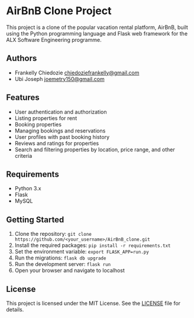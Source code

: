 # AirBnB Clone Project

This project is a clone of the popular vacation rental platform, AirBnB, built using the Python programming language and Flask web framework for the ALX Software Engineering programme. 

## Authors
- Frankelly Chiedozie <chiedoziefrankelly@gmail.com>
- Ubi Joseph <joemetry150@gmail.com>

## Features
- User authentication and authorization
- Listing properties for rent
- Booking properties
- Managing bookings and reservations
- User profiles with past booking history
- Reviews and ratings for properties
- Search and filtering properties by location, price range, and other criteria

## Requirements
- Python 3.x
- Flask
- MySQL

## Getting Started
1. Clone the repository: `git clone https://github.com/<your_username>/AirBnB_clone.git`
2. Install the required packages: `pip install -r requirements.txt`
3. Set the environment variable: `export FLASK_APP=run.py`
4. Run the migrations: `flask db upgrade`
5. Run the development server: `flask run`
6. Open your browser and navigate to localhost

## License
This project is licensed under the MIT License. See the [LICENSE](LICENSE) file for details.
 
